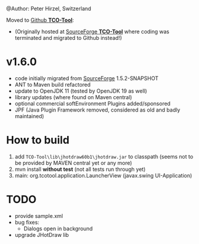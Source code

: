 @Author: Peter Hirzel, Switzerland

Moved to [Github **TCO-Tool**](https://github.com/phirzel/TCO-Tool):
* (Originally hosted at [SourceForge **TCO-Tool**](https://sourceforge.net/projects/tcotool/) where coding was terminated and migrated to Github instead!)

# v1.6.0
* code initially migrated from [SourceForge](https://sourceforge.net/projects/tcotool/) 1.5.2-SNAPSHOT
* ANT to Maven build refactored
* update to OpenJDK 11 (tested by OpenJDK 19 as well)
* library updates (where found on Maven central)
* optional commercial softEnvironment Plugins added/sponsored
* JPF (Java Plugin Framework removed, considered as old and badly maintained)

# How to build
1. add `TCO-Tool\lib\jhotdraw60b1\jhotdraw.jar` to classpath (seems not to be provided by MAVEN central yet or any more)
2. mvn install **without test** (not all tests run through yet)
3. main: org.tcotool.application.LauncherView (javax.swing UI-Application)


# TODO
* provide sample.xml
* bug fixes:
    * Dialogs open in background
* upgrade JHotDraw lib